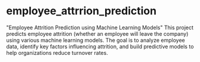 # employee_attrrion_prediction
"Employee Attrition Prediction using Machine Learning Models"  This project predicts employee attrition (whether an employee will leave the company) using various machine learning models. The goal is to analyze employee data, identify key factors influencing attrition, and build predictive models to help organizations reduce turnover rates.
